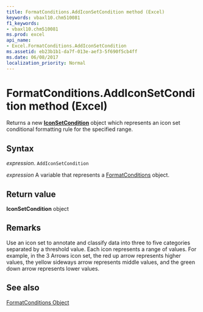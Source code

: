 ```yaml
---
title: FormatConditions.AddIconSetCondition method (Excel)
keywords: vbaxl10.chm510081
f1_keywords:
- vbaxl10.chm510081
ms.prod: excel
api_name:
- Excel.FormatConditions.AddIconSetCondition
ms.assetid: eb23b1b1-da7f-013e-aef3-5f690f5cb4ff
ms.date: 06/08/2017
localization_priority: Normal
---
```



# FormatConditions.AddIconSetCondition method (Excel)

Returns a new  **[IconSetCondition](Excel.IconSetCondition.md)** object which represents an icon set conditional formatting rule for the specified range.


## Syntax

_expression_. `AddIconSetCondition`

_expression_ A variable that represents a [FormatConditions](Excel.FormatConditions.md) object.


## Return value

 **IconSetCondition** object


## Remarks

Use an icon set to annotate and classify data into three to five categories separated by a threshold value. Each icon represents a range of values. For example, in the 3 Arrows icon set, the red up arrow represents higher values, the yellow sideways arrow represents middle values, and the green down arrow represents lower values.


## See also


[FormatConditions Object](Excel.FormatConditions.md)

